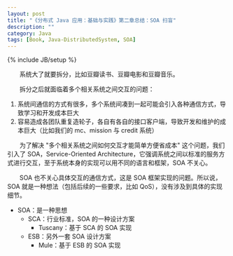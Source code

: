```yaml
---
layout: post
title: "《分布式 Java 应用：基础与实践》第二章总结：SOA 扫盲"
description: ""
category: Java
tags: [Book, Java-DistributedSystem, SOA]
---
```

{% include JB/setup %}

　　系统大了就要拆分，比如豆瓣读书、豆瓣电影和豆瓣音乐。  

　　拆分之后就面临着多个相关系统之间交互的问题：

1. 系统间通信的方式有很多，多个系统间凑到一起可能会引入各种通信方式，导致学习和开发成本巨大
2. 容易造成各团队重复造轮子，各自有各自的接口客户端，导致开发和维护的成本巨大（比如我们的 mc、mission 与 credit 系统）

　　为了解决 "多个相关系统之间如何交互才能简单方便省成本" 这个问题，我们引入了 SOA，Service-Oriented Architecture，它强调系统之间以标准的服务方式进行交互，至于系统本身的实现可以用不同的语言和框架，SOA 不关心。

　　SOA 也不关心具体交互的通信方式，这是 SOA 框架实现的问题。所以说，SOA 就是一种想法（包括后续的一些要求，比如 QoS），没有涉及到具体的实现细节。

- SOA：是一种思想
	- SCA：行业标准，SOA 的一种设计方案
		- Tuscany：基于 SCA 的 SOA 实现
	- ESB：另外一套 SOA 设计方案
		- Mule：基于 ESB 的 SOA 实现